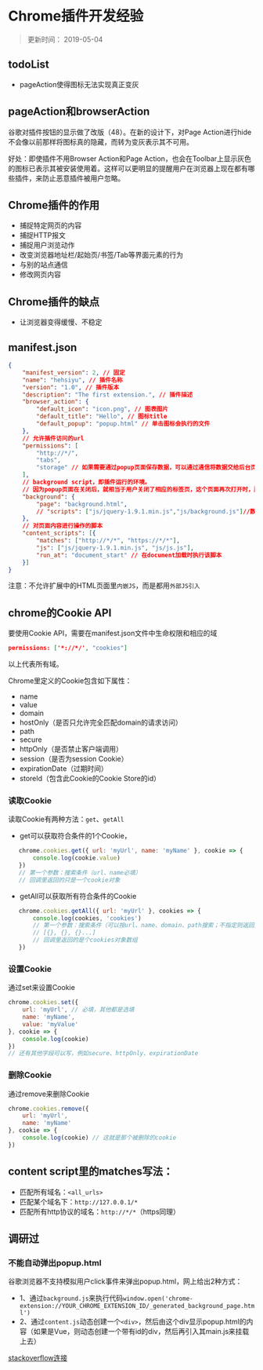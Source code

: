 # Chrome插件开发经验
> 
> 更新时间： 2019-05-04

## todoList
 - pageAction使得图标无法实现真正变灰

## pageAction和browserAction
谷歌对插件按钮的显示做了改版（48）。在新的设计下，对Page Action进行hide不会像以前那样将图标真的隐藏，而转为变灰表示其不可用。

好处：即使插件不用Browser Action和Page Action，也会在Toolbar上显示灰色的图标已表示其被安装使用着。这样可以更明显的提醒用户在浏览器上现在都有哪些插件，来防止恶意插件被用户忽略。

## Chrome插件的作用
 - 捕捉特定网页的内容
 - 捕捉HTTP报文
 - 捕捉用户浏览动作
 - 改变浏览器地址栏/起始页/书签/Tab等界面元素的行为
 - 与别的站点通信
 - 修改网页内容

## Chrome插件的缺点
 - 让浏览器变得缓慢、不稳定

## manifest.json
```json
{
    "manifest_version": 2, // 固定
    "name": "hehsiyu", // 插件名称
    "version": "1.0", // 插件版本
    "description": "The first extension.", // 插件描述
    "browser_action": {
        "default_icon": "icon.png", // 图表图片
        "default_title": "Hello", // 图标title
        "default_popup": "popup.html" // 单击图标会执行的文件
    },
    // 允许插件访问的url
    "permissions": [
        "http://*/",
        "tabs",
        "storage" // 如果需要通过popup页面保存数据，可以通过通信将数据交给后台页面处理；或者通过chrome.storage保存到用户的硬盘上。
    ],
    // background script，即插件运行的环境。
    // 因为popup页面在关闭后，就相当于用户关闭了相应的标签页，这个页面再次打开时，所有DOM和JS空间变量都将被重新创建。所以需要扩展实时处理数据，而不是在用户打开时才运行
    "background": {
        "page": "background.html",
        // "scripts": ["js/jquery-1.9.1.min.js","js/background.js"]//数组.chrome会在扩展启动时自动创建一个包含所有指定脚本的页面
    },
    // 对页面内容进行操作的脚本
    "content_scripts": [{
        "matches": ["http://*/*", "https://*/*"],
        "js": ["js/jquery-1.9.1.min.js", "js/js.js"],
        "run_at": "document_start" // 在document加载时执行该脚本
    }]
}
```
注意：不允许扩展中的HTML页面里`内嵌JS`，而是都用`外部JS引入`

## chrome的Cookie API
要使用Cookie API，需要在manifest.json文件中生命权限和相应的域
```json
permissions: ['*://*/', "cookies"]
```
以上代表所有域。

Chrome里定义的Cookie包含如下属性：
 - name
 - value
 - domain
 - hostOnly（是否只允许完全匹配domain的请求访问）
 - path
 - secure
 - httpOnly（是否禁止客户端调用）
 - session（是否为session Cookie）
 - expirationDate（过期时间）
 - storeId（包含此Cookie的Cookie Store的id）

### 读取Cookie
读取Cookie有两种方法：`get`、`getAll`
 - get可以获取符合条件的1个Cookie，
 ```js
    chrome.cookies.get({ url: 'myUrl', name: 'myName' }, cookie => {
        console.log(cookie.value)
    })
    // 第一个参数：搜索条件（url、name必填）
    // 回调里返回的只是一个cookie对象
 ```

 - getAll可以获取所有符合条件的Cookie
 ```js
    chrome.cookies.getAll({ url: 'myUrl' }, cookies => {
        console.log(cookies, 'cookies')
        // 第一个参数：搜索条件（可以按url、name、domain、path搜索；不指定则返回所有Cookie）
        // [{}, {}, {}...]
        // 回调里返回的是个cookies对象数组
    })

 ```

### 设置Cookie
通过set来设置Cookie
```js
chrome.cookies.set({
    url: 'myUrl', // 必填，其他都是选填
    name: 'myName',
    value: 'myValue'
}, cookie => {
    console.log(cookie)
})
// 还有其他字段可以写，例如secure、httpOnly、expirationDate
```

### 删除Cookie
通过remove来删除Cookie
```js
chrome.cookies.remove({
    url: 'myUrl',
    name: 'myName'
}, cookie => {
    console.log(cookie) // 这就是那个被删除的cookie
})
```

## content script里的matches写法：
 - 匹配所有域名：`<all_urls>`
 - 匹配某个域名下：`http://127.0.0.1/*`
 - 匹配所有http协议的域名：`http://*/*`（https同理）


## 调研过
### 不能自动弹出popup.html
谷歌浏览器不支持模拟用户click事件来弹出popup.html，网上给出2种方式：
 - 1、通过`background.js`来执行代码`window.open('chrome-extension://YOUR_CHROME_EXTENSION_ID/_generated_background_page.html') `
 - 2、通过`content.js`动态创建一个`<div>`，然后由这个div显示popup.html的内容（如果是Vue，则动态创建一个带有id的div，然后再引入其main.js来挂载上去）

[stackoverflow连接](https://stackoverflow.com/questions/5544256/chrome-extensionhow-to-pragmatically-open-the-popup-window-from-background-htm)